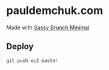 # pauldemchuk.com

Made with [Sassy Brunch Minimal](http://github.com/bradens/sassy-brunch-minimal`)

## Deploy
`git push ec2 master`
